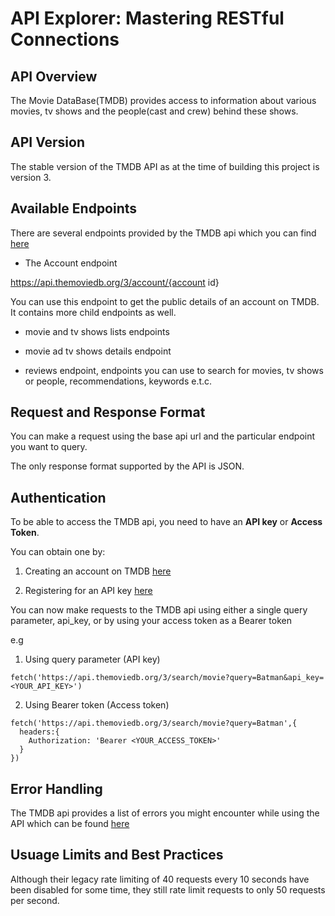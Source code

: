# API Explorer: Mastering RESTful Connections

## API Overview

The Movie DataBase(TMDB) provides access to information about various movies, tv shows and the people(cast and crew) behind these shows.

## API Version

The stable version of the TMDB API as at the time of building this project is version 3.

## Available Endpoints

There are several endpoints provided by the TMDB api which you can find [here](https://developer.themoviedb.org/reference/intro/getting-started)

- The Account endpoint

https://api.themoviedb.org/3/account/{account id}

You can use this endpoint to get the public details of an account on TMDB. It contains more child endpoints as well.

- movie and tv shows lists endpoints

- movie ad tv shows details endpoint

- reviews endpoint, endpoints you can use to search for movies, tv shows or people, recommendations, keywords e.t.c.

## Request and Response Format

You can make a request using the base api url and the particular endpoint you want to query.

The only response format supported by the API is JSON.

## Authentication

To be able to access the TMDB api, you need to have an **API key** or **Access Token**.

You can obtain one by:

1. Creating an account on TMDB [here](https://themoviedb.org/login)

2. Registering for an API key [here](https://www.themoviedb.org/settings/api)

You can now make requests to the TMDB api using either a single query parameter, api_key, or by using your access token as a Bearer token

e.g

1. Using query parameter (API key)

```
fetch('https://api.themoviedb.org/3/search/movie?query=Batman&api_key=<YOUR_API_KEY>')
```

2. Using Bearer token (Access token)

```
fetch('https://api.themoviedb.org/3/search/movie?query=Batman',{
  headers:{
    Authorization: 'Bearer <YOUR_ACCESS_TOKEN>'
  }
})
```

## Error Handling

The TMDB api provides a list of errors you might encounter while using the API which can be found [here](https://developer.themoviedb.org/docs/errors)

## Usuage Limits and Best Practices

Although their legacy rate limiting of 40 requests every 10 seconds have been disabled for some time, they still rate limit requests to only 50 requests per second.
